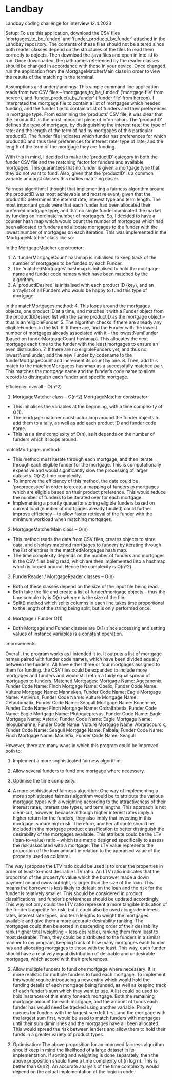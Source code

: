 # Landbay
Landbay coding challenge for interview 12.4.2023

Setup:
To use this application, download the CSV files ‘mortgages_to_be_funded’ and ‘funder_products_by_funder’ attached in the Landbay repository. The contents of these files should not be altered since both reader classes depend on the structures of the files to read them correctly to objects. Then download the .java files and open in IntelliJ to run. Once downloaded, the pathnames referenced by the reader classes should be changed in accordance with those in your device. Once changed, run the application from the MortgageMatcherMain class in order to view the results of the matching in the terminal. 

Assumptions and understandings: 
This simple command line application reads from two CSV files – ‘mortgages_to_be_funded’ (‘mortgage file’ from hereon), and ‘funder_products_by_funder’ (‘funder file’ from hereon). I interpreted the mortgage file to contain a list of mortgages which needed funding, and the funder file to contain a list of funders and their preferences in mortgage type. From examining the ‘products’ CSV file, it was clear that the ‘productID’ is the most important piece of information. The ‘productID’ defines the type of mortgage, by distinguishing the interest rate; the type of rate; and the length of the term of had by mortgages of this particular productID. The funder file indicates which funder has preferences for which productID and thus their preferences for interest rate; type of rate; and the length of the term of the mortgage they are funding. 

With this in mind, I decided to make the ‘productID’ category in both the funder CSV file and the matching factor for funders and available mortgages. This guarantees that no funder is given a mortgage type that they do not want to fund. Also, given that the ‘productID’ is a common variable amongst classes this makes matching easier. 

Fairness algorithm:
I thought that implementing a fairness algorithm around the productID was most achievable and most relevant, given that the productID determines the interest rate, interest type and term length. The most important goals were that each funder had been allocated their preferred mortgage type, and that no single funder dominated the market by funding an inordinate number of mortgages. So, I decided to have a counter hash map which would count the number of mortgages which had been allocated to funders and allocate mortgages to the funder with the lowest number of mortgages on each iteration. This was implemented in the ‘MortgageMatcher’ class like so: 

In the MortgageMatcher constructor:
1.	A ‘funderMortgageCount’ hashmap is initialised to keep track of the number of mortgages to be funded by each Funder. 
2.	The ‘matchedMortgages’ hashmap is initialised to hold the mortgage name and funder code names which have been matched by the algorithm.
3.	A ‘productIDesired’ is initialised with each product ID (key), and an arraylist of all Funders who would be happy to fund this type of mortgage.

In the matchMortgages method:
4.	This loops around the mortgages objects, one product ID at a time, and matches it with a Funder object from the productIDDesired list with the same productID as the mortgage object – thus is an ‘eligibleFunder’
5.	The algorithm checks if there are already any eligibleFunders in the list.
6.	If there are, find the Funder with the lowest number of mortgages already associated with it – the lowestNumFunder (based on funderMortgageCount hashmap). This allocates the next mortgage each time to the funder with the least mortgages to ensure an even distribution. 
7.	If there are no eligibleFunders yet, and thus no lowestNumFunder, add the new Funder by codename to the funderMortgageCount and increment its count by one.
8.	Then, add this match to the matchedMortgages hashmap as a successfully matched pair. This matches the mortgage name and the funder’s code name to allow records to distinguish each funder and specific mortgage.

Efficiency: overall - O(n^2)

1.	MortgageMatcher class – O(n^2)
MortgageMatcher constructor: 
-	This initialises the variables at the beginning, with a time complexity of O(1). 
-	The mortgage matcher constructor loop around the funder objects to add them to a tally, as well as add each product ID and funder code name. 
-	This has a time complexity of O(n), as it depends on the number of funders which it loops around. 

matchMortgages method:
-	This method must iterate through each mortgage, and then iterate through each eligible funder for the mortgage. This is computationally expensive and would significantly slow the processing of larger datasets. O(n2) time complexity. 
-	To improve the efficiency of this method, the data could be ‘preprocessed’ in order to create a mapping of funders to mortgages which are eligible based on their product preference. This would reduce the number of funders to be iterated over for each mortgage.
-	Implementing a priority queue for storing eligible funders based on current load (number of mortgages already funded) could further improve efficiency – to allow faster retrieval of the funder with the minimum workload when matching mortgages. 

2.	MortgageMatcherMain class – O(n)
-	This method reads the data from CSV files, creates objects to store data, and displays matched mortgages to funders by iterating through the list of entires in the matchedMortgages hash map. 
-	The time complexity depends on the number of funders and mortgages in the CSV files being read, which are then implemented into a hashmap which is looped around. Hence the complexity is O(n^2).

3.	FunderReader / MortgageReader classes – O(n)
-	Both of these classes depend on the size of the input file being read.
-	Both take the file and create a list of funder/mortgage objects – thus the time complexity is O(n) where n is the size of the file. 
-	Split() method which splits columns in each line takes time proportional to the length of the string being split, but is only performed once. 

4.	Mortgage / Funder O(1)
-	Both Mortgage and Funder classes are O(1) since accessing and setting values of instance variables is a constant operation.


Improvements: 

Overall, the program works as I intended it to. It outputs a list of mortgage names paired with funder code names, which have been divided equally between the funders. All have either three or four mortgages assigned to them for funding. the CSV files could be expanded to include more mortgages and funders and would still retain a fairly equal spread of mortgages to funders. 
Matched Mortgages: 
Mortgage Name: Agecanonix, Funder Code Name: Finch
Mortgage Name: Obelix, Funder Code Name: Vulture
Mortgage Name: Manneken, Funder Code Name: Eagle
Mortgage Name: Antivirus, Funder Code Name: Vulture
Mortgage Name: Cetautomatix, Funder Code Name: Seagull
Mortgage Name: Bonemine, Funder Code Name: Finch
Mortgage Name: Ordralfabetix, Funder Code Name: Eagle
Mortgage Name: Plutoqueprevus, Funder Code Name: Eagle
Mortgage Name: Asterix, Funder Code Name: Eagle
Mortgage Name: Ielosubmarine, Funder Code Name: Vulture
Mortgage Name: Abraracourcix, Funder Code Name: Seagull
Mortgage Name: Falbala, Funder Code Name: Finch
Mortgage Name: Moulefix, Funder Code Name: Seagull

However, there are many ways in which this program could be improved both to: 
1.	Implement a more sophisticated fairness algorithm.
2.	Allow several funders to fund one mortgage where necessary.
3.	Optimise the time complexity.


1.	A more sophisticated fairness algorithm:
One way of implementing a more sophisticated fairness algorithm would be to attribute the various mortgage types with a weighting according to the attractiveness of their interest rates, interest rate types, and term lengths. This approach is not clear-cut, however, because although higher interest rates imply a higher return for the funders, they also imply that investing in this mortgage is more high-risk. Therefore, another attribute should be included in the mortgage product classification to better distinguish the desirability of the mortgages available. This attribute could be the LTV (loan-to-value) ratio – which is a metric designed specifically to assess the risk associated with a mortgage. The LTV value represents the proportion of the loan amount in relation to the appraised value of the property used as collateral. 

The way I propose the LTV ratio could be used is to order the properties in order of least-to-most desirable LTV ratio. An LTV ratio indicates that the proportion of the property’s value which the borrower made a down payment on and owns outright, is larger than the size of the loan. This means the borrower is less likely to default on the loan and the risk for the funder is relatively smaller. This should be considered in product classifications, and funder’s preferences should be updated accordingly. This way not only could the LTV ratio represent a more tangible indication of the funder’s appetite for risk, but it could also be used alongside interest rates, interest rate types, and term lengths to weight the mortgages available and give them a more accurate desirability ranking. The mortgages could then be sorted in descending order of their desirability rank (higher total weighting = less desirable), ranking them from least to most desirable. Then, they could be distributed to the funders in a similar manner to my program, keeping track of how many mortgages each funder has and allocating mortgages to those with the least. This way, each funder should have a relatively equal distribution of desirable and undesirable mortgages, which accord with their preferences. 


2.	Allow multiple funders to fund one mortgage where necessary:
It is more realistic for multiple funders to fund each mortgage. To implement this would require introducing a new entity which would hold the funding details of each mortgage being funded, as well as keeping track of each funder’s sum which they want to use. A list could be used to hold instances of this entity for each mortgage. Both the remaining mortgage amount for each mortgage, and the amount of funds each funder has would need be tracked using another variable. Priority queues for funders with the largest sum left first, and the mortgage with the largest sum first, would be used to match funders with mortgages until their sum diminishes and the mortgages have all been allocated. This would spread the risk between lenders and allow them to hold their funds in a greater variety of product types. 

3.	Optimisation:
The above proposition for an improved fairness algorithm should keep in mind the likelihood of a large dataset in its implementation. If sorting and weighting is done separately, then the above proposition should have a time complexity of (n log n). This is better than O(n2). An accurate analysis of the time complexity would depend on the actual implementation of the logic in code. 
